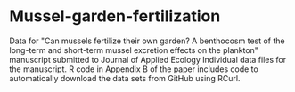 # Mussel-garden-fertilization
Data for "Can mussels fertilize their own garden? A benthocosm test of the long-term and short-term mussel excretion effects on the plankton" manuscript submitted to Journal of Applied Ecology
Individual data files for the manuscript. R code in Appendix B of the paper includes code to automatically download the data sets from GitHub using RCurl. 
